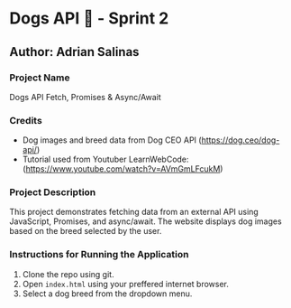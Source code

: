 # Dogs API 🐶 - Sprint 2
## Author: Adrian Salinas

### Project Name
Dogs API Fetch, Promises & Async/Await

### Credits
- Dog images and breed data from Dog CEO API (https://dog.ceo/dog-api/)
- Tutorial used from Youtuber LearnWebCode: (https://www.youtube.com/watch?v=AVmGmLFcukM)

### Project Description
This project demonstrates fetching data from an external API using JavaScript, Promises, and async/await. The website displays dog images based on the breed selected by the user.

### Instructions for Running the Application
1. Clone the repo using git.
2. Open `index.html` using your preffered internet browser.
3. Select a dog breed from the dropdown menu.
